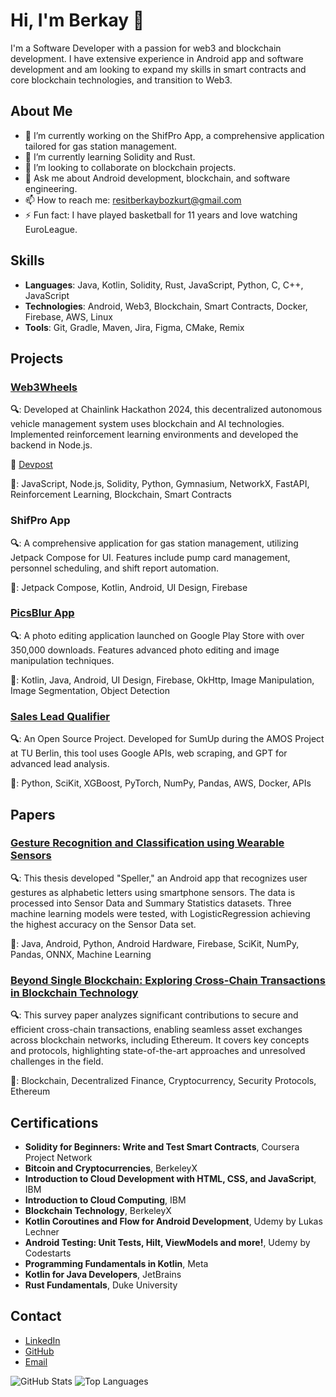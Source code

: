# Hi, I'm Berkay 👋

I'm a Software Developer with a passion for web3 and blockchain development. I have extensive experience in Android app and software development and am looking to expand my skills in smart contracts and core blockchain technologies, and transition to Web3.

## About Me

- 🔭 I’m currently working on the ShifPro App, a comprehensive application tailored for gas station management.
- 🌱 I’m currently learning Solidity and Rust.
- 👯 I’m looking to collaborate on blockchain projects.
- 💬 Ask me about Android development, blockchain, and software engineering.
- 📫 How to reach me: [resitberkaybozkurt@gmail.com](mailto:resitberkaybozkurt@gmail.com)
- ⚡ Fun fact: I have played basketball for 11 years and love watching EuroLeague.

## Skills

- **Languages**: Java, Kotlin, Solidity, Rust, JavaScript, Python, C, C++, JavaScript
- **Technologies**: Android, Web3, Blockchain, Smart Contracts, Docker, Firebase, AWS, Linux
- **Tools**: Git, Gradle, Maven, Jira, Figma, CMake, Remix

## Projects

### [Web3Wheels](https://github.com/ZhectorSM/web3-wheels-app)
**🔍**: Developed at Chainlink Hackathon 2024, this decentralized autonomous vehicle management system uses blockchain and AI technologies. Implemented reinforcement learning environments and developed the backend in Node.js.

**🚀** [Devpost](https://devpost.com/software/web3wheels)

**🔭**: JavaScript, Node.js, Solidity, Python, Gymnasium, NetworkX, FastAPI, Reinforcement Learning, Blockchain, Smart Contracts

### ShifPro App
**🔍**: A comprehensive application for gas station management, utilizing Jetpack Compose for UI. Features include pump card management, personnel scheduling, and shift report automation.

**🔭**: Jetpack Compose, Kotlin, Android, UI Design, Firebase

### [PicsBlur App](https://play.google.com/store/apps/details?id=helikanon.photo.editor.photoblur&hl=en&gl=US)
**🔍**: A photo editing application launched on Google Play Store with over 350,000 downloads. Features advanced photo editing and image manipulation techniques.

**🔭**: Kotlin, Java, Android, UI Design, Firebase, OkHttp, Image Manipulation, Image Segmentation, Object Detection

### [Sales Lead Qualifier](https://github.com/amosproj/amos2023ws06-sales-lead-qualifier)
**🔍**: An Open Source Project. Developed for SumUp during the AMOS Project at TU Berlin, this tool uses Google APIs, web scraping, and GPT for advanced lead analysis.

**🔭**: Python, SciKit, XGBoost, PyTorch, NumPy, Pandas, AWS, Docker, APIs

## Papers

### [Gesture Recognition and Classification using Wearable Sensors](https://drive.google.com/file/d/1WfSnu2OfTXw9LAHDwLaoISJlL6RSttBF/view?usp=sharing)
**🔍**: This thesis developed "Speller," an Android app that recognizes user gestures as alphabetic letters using smartphone sensors. The data is processed into Sensor Data and Summary Statistics datasets. Three machine learning models were tested, with LogisticRegression achieving the highest accuracy on the Sensor Data set.

**🔭**: Java, Android, Python, Android Hardware, Firebase, SciKit, NumPy, Pandas, ONNX, Machine Learning

### [Beyond Single Blockchain: Exploring Cross-Chain Transactions in Blockchain Technology](https://drive.google.com/file/d/1IAwp2FN58ywzrylxcAmwNb6iunX5Cjzm/view?usp=sharing)
**🔍**: This survey paper analyzes significant contributions to secure and efficient cross-chain transactions, enabling seamless asset exchanges across blockchain networks, including Ethereum. It covers key concepts and protocols, highlighting state-of-the-art approaches and unresolved challenges in the field.

**🔭**: Blockchain, Decentralized Finance, Cryptocurrency, Security Protocols, Ethereum

## Certifications

- **Solidity for Beginners: Write and Test Smart Contracts**, Coursera Project Network
- **Bitcoin and Cryptocurrencies**, BerkeleyX
- **Introduction to Cloud Development with HTML, CSS, and JavaScript**, IBM
- **Introduction to Cloud Computing**, IBM
- **Blockchain Technology**, BerkeleyX
- **Kotlin Coroutines and Flow for Android Development**, Udemy by Lukas Lechner
- **Android Testing: Unit Tests, Hilt, ViewModels and more!**, Udemy by Codestarts
- **Programming Fundamentals in Kotlin**, Meta
- **Kotlin for Java Developers**, JetBrains
- **Rust Fundamentals**, Duke University

## Contact

- [LinkedIn](https://www.linkedin.com/in/resit-berkay-bozkurt)
- [GitHub](https://github.com/rbbozkurt)
- [Email](mailto:resitberkaybozkurt@gmail.com)

![GitHub Stats](https://github-readme-stats.vercel.app/api?username=rbbozkurt&show_icons=true)
![Top Languages](https://github-readme-stats.vercel.app/api/top-langs/?username=rbbozkurt&layout=compact)
